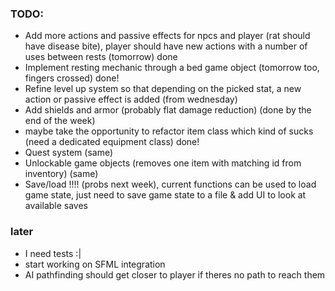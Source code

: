 ### TODO:

- Add more actions and passive effects for npcs and player (rat should have disease bite),
  player should have new actions with a number of uses between rests (tomorrow)
  done
- Implement resting mechanic through a bed game object (tomorrow too, fingers crossed) done!
- Refine level up system so that depending on the picked stat, a new action or passive effect is added (from wednesday)
- Add shields and armor (probably flat damage reduction) (done by the end of the week)
- maybe take the opportunity to refactor item class which kind of sucks (need a dedicated equipment class) done!
- Quest system (same)
- Unlockable game objects (removes one item with matching id from inventory) (same)
- Save/load !!!! (probs next week), current functions can be used to load game state,
  just need to save game state to a file & add UI to look at available saves

### later

- I need tests :|
- start working on SFML integration
- AI pathfinding should get closer to player if theres no path to reach them
